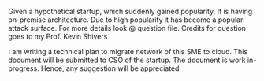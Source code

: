 Given a hypothetical startup, which suddenly gained popularity. It is having on-premise architecture. Due to high popularity it has become a popular attack surface. For more details look @ question file. Credits for question goes to my Prof. Kevin Shivers


I am writing a technical plan to migrate network of this SME to cloud. This document will be submitted to CSO of the startup. The document is work in-progress. Hence, any suggestion will be appreciated. 
